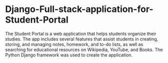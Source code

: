 # Django-Full-stack-application-for-Student-Portal
The Student Portal is a web application that helps students organize their studies. The app includes several features that assist students in creating, storing, and managing notes, homework, and to-do lists, as well as searching for educational resources on Wikipedia, YouTube, and Books. The Python Django framework was used to create the application.

